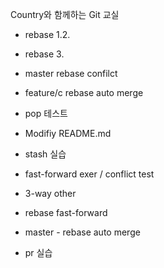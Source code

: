 Country와 함께하는 Git 교실
- rebase 1.2.
- rebase 3.

- master rebase confilct
- feature/c rebase auto merge

- pop 테스트
- Modifiy README.md
- stash 실습




- fast-forward exer / conflict test
- 3-way other

- rebase fast-forward

- master - rebase auto merge

- pr 실습
